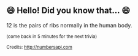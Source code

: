 ## :smile: Hello! Did you know that... :smile:
12 is the pairs of ribs normally in the human body.

<sup>(come back in 5 minutes for the next trivia)</sup>


<sup>Credits: http://numbersapi.com</sup>
